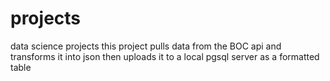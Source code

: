 # projects
data science projects 
this project pulls data from the BOC api and transforms it into json then uploads it to a local pgsql server as a formatted table
